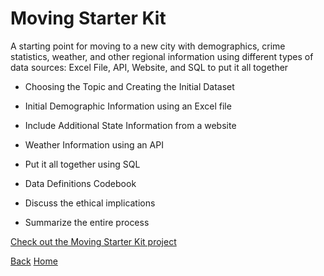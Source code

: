 <link rel="stylesheet" href="/assets/css/main.css">

# Moving Starter Kit

A starting point for moving to a new city with demographics, crime statistics, weather, and other regional information using different types of data sources:  Excel File, API, Website, and SQL to put it all together

*	Choosing the Topic and Creating the Initial Dataset

*	Initial Demographic Information using an Excel file

*	Include Additional State Information from a website

*	Weather Information using an API

*	Put it all together using SQL

*   Data Definitions Codebook

*	Discuss the ethical implications

*	Summarize the entire process

[Check out the Moving Starter Kit project](https://github.com/michelle-bh/michelle-bh.github.io/tree/main/Moving-Starter-Kit)



[Back](../README.md)       [Home](https://michelle-bh.github.io/)

